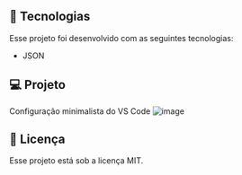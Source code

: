 ## 🚀 Tecnologias

Esse projeto foi desenvolvido com as seguintes tecnologias:

- JSON

## 💻 Projeto

Configuração minimalista do VS Code
![image](https://github.com/rangelfn/settings/assets/23268600/db16fc0b-9d1f-4cc5-a2bb-74a2540a58f1)

## 📝 Licença

Esse projeto está sob a licença MIT.

